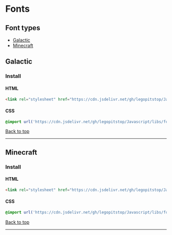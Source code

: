 # Fonts
## Font types
- [Galactic](#galactic)
- [Minecraft](#minecraft)

## Galactic
### Install
#### HTML
```html
<link rel="stylesheet" href="https://cdn.jsdelivr.net/gh/legopitstop/Javascript/libs/fonts/galactic.css">
```
#### CSS
```css
@import url('https://cdn.jsdelivr.net/gh/legopitstop/Javascript/libs/fonts/galactic.css');
```
[Back to top](#)

---

## Minecraft
### Install
#### HTML
```html
<link rel="stylesheet" href="https://cdn.jsdelivr.net/gh/legopitstop/Javascript/libs/fonts/minecraft.css">
```
#### CSS
```css
@import url('https://cdn.jsdelivr.net/gh/legopitstop/Javascript/libs/fonts/minecraft.css');
```
[Back to top](#)

---